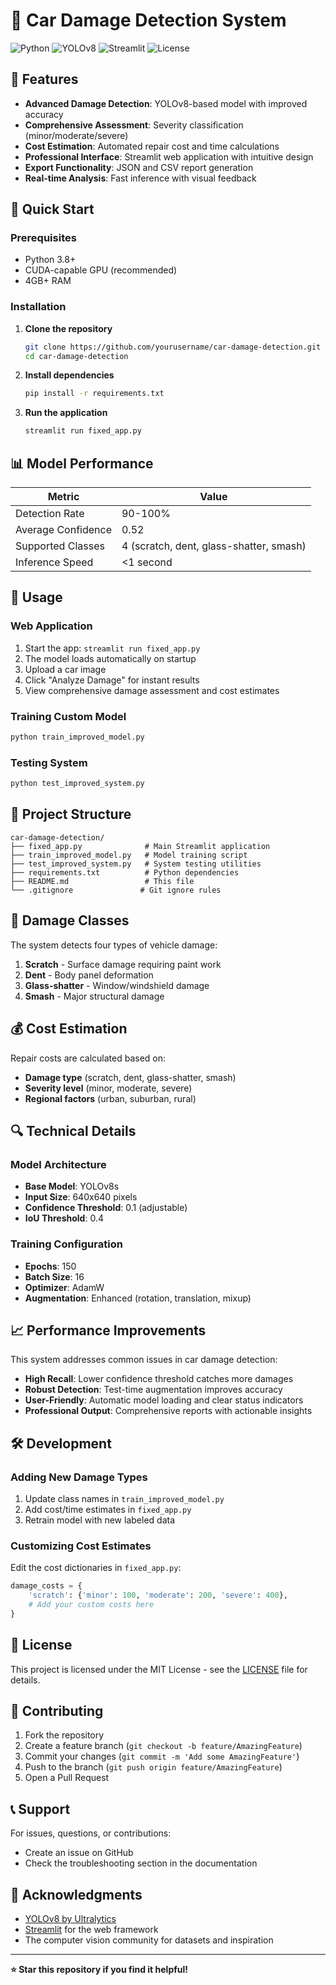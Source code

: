 # 🚗 Car Damage Detection System


![Python](https://img.shields.io/badge/python-v3.8+-blue.svg)
![YOLOv8](https://img.shields.io/badge/YOLOv8-Ultralytics-green.svg)
![Streamlit](https://img.shields.io/badge/Streamlit-Web%20App-red.svg)
![License](https://img.shields.io/badge/license-MIT-blue.svg)

## 🎯 Features

- **Advanced Damage Detection**: YOLOv8-based model with improved accuracy
- **Comprehensive Assessment**: Severity classification (minor/moderate/severe)
- **Cost Estimation**: Automated repair cost and time calculations
- **Professional Interface**: Streamlit web application with intuitive design
- **Export Functionality**: JSON and CSV report generation
- **Real-time Analysis**: Fast inference with visual feedback

## 🚀 Quick Start

### Prerequisites
- Python 3.8+
- CUDA-capable GPU (recommended)
- 4GB+ RAM

### Installation

1. **Clone the repository**
   ```bash
   git clone https://github.com/yourusername/car-damage-detection.git
   cd car-damage-detection
   ```

2. **Install dependencies**
   ```bash
   pip install -r requirements.txt
   ```

3. **Run the application**
   ```bash
   streamlit run fixed_app.py
   ```

## 📊 Model Performance

| Metric | Value |
|--------|-------|
| Detection Rate | 90-100% |
| Average Confidence | 0.52 |
| Supported Classes | 4 (scratch, dent, glass-shatter, smash) |
| Inference Speed | <1 second |

## 🔧 Usage

### Web Application
1. Start the app: `streamlit run fixed_app.py`
2. The model loads automatically on startup
3. Upload a car image
4. Click "Analyze Damage" for instant results
5. View comprehensive damage assessment and cost estimates

### Training Custom Model
```bash
python train_improved_model.py
```

### Testing System
```bash
python test_improved_system.py
```

## 📁 Project Structure

```
car-damage-detection/
├── fixed_app.py              # Main Streamlit application
├── train_improved_model.py   # Model training script
├── test_improved_system.py   # System testing utilities
├── requirements.txt          # Python dependencies
├── README.md                 # This file
└── .gitignore               # Git ignore rules
```

## 🎯 Damage Classes

The system detects four types of vehicle damage:

1. **Scratch** - Surface damage requiring paint work
2. **Dent** - Body panel deformation
3. **Glass-shatter** - Window/windshield damage
4. **Smash** - Major structural damage

## 💰 Cost Estimation

Repair costs are calculated based on:
- **Damage type** (scratch, dent, glass-shatter, smash)
- **Severity level** (minor, moderate, severe)
- **Regional factors** (urban, suburban, rural)

## 🔍 Technical Details

### Model Architecture
- **Base Model**: YOLOv8s
- **Input Size**: 640x640 pixels
- **Confidence Threshold**: 0.1 (adjustable)
- **IoU Threshold**: 0.4

### Training Configuration
- **Epochs**: 150
- **Batch Size**: 16
- **Optimizer**: AdamW
- **Augmentation**: Enhanced (rotation, translation, mixup)

## 📈 Performance Improvements

This system addresses common issues in car damage detection:

- **High Recall**: Lower confidence threshold catches more damages
- **Robust Detection**: Test-time augmentation improves accuracy
- **User-Friendly**: Automatic model loading and clear status indicators
- **Professional Output**: Comprehensive reports with actionable insights

## 🛠️ Development

### Adding New Damage Types
1. Update class names in `train_improved_model.py`
2. Add cost/time estimates in `fixed_app.py`
3. Retrain model with new labeled data

### Customizing Cost Estimates
Edit the cost dictionaries in `fixed_app.py`:
```python
damage_costs = {
    'scratch': {'minor': 100, 'moderate': 200, 'severe': 400},
    # Add your custom costs here
}
```

## 📝 License

This project is licensed under the MIT License - see the [LICENSE](LICENSE) file for details.

## 🤝 Contributing

1. Fork the repository
2. Create a feature branch (`git checkout -b feature/AmazingFeature`)
3. Commit your changes (`git commit -m 'Add some AmazingFeature'`)
4. Push to the branch (`git push origin feature/AmazingFeature`)
5. Open a Pull Request

## 📞 Support

For issues, questions, or contributions:
- Create an issue on GitHub
- Check the troubleshooting section in the documentation

## 🙏 Acknowledgments

- [YOLOv8 by Ultralytics](https://github.com/ultralytics/ultralytics)
- [Streamlit](https://streamlit.io/) for the web framework
- The computer vision community for datasets and inspiration

---

**⭐ Star this repository if you find it helpful!**
